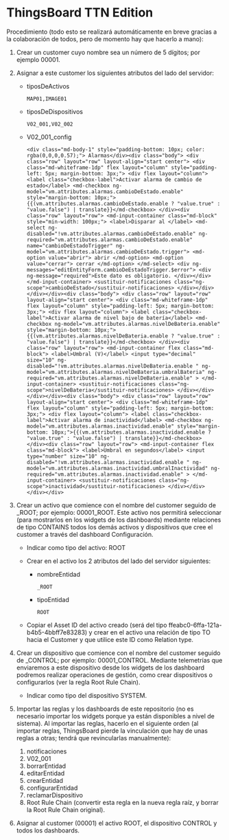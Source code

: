 # ThingsBoard TTN Edition

Procedimiento (todo esto se realizará automáticamente en breve gracias a la colaboración de todos, pero de momento hay que hacerlo a mano):

1. Crear un customer cuyo nombre sea un número de 5 dígitos; por ejemplo 00001.
2. Asignar a este customer los siguientes atributos del lado del servidor:
    * tiposDeActivos

        ```
        MAP01,IMAGE01
        ```
    
   * tiposDeDispositivos

        ```
        V02_001,V02_002
        ```
    
   * V02_001_config

        ```
        <div class="md-body-1" style="padding-bottom: 10px; color: rgba(0,0,0,0.57);"> Alarmas</div><div class="body"> <div class="row" layout="row" layout-align="start center"> <div class="md-whiteframe-1dp" flex layout="column" style="padding-left: 5px; margin-bottom: 3px;"> <div flex layout="column"> <label class="checkbox-label">Activar alarma de cambio de estado</label> <md-checkbox ng-model="vm.attributes.alarmas.cambioDeEstado.enable" style="margin-bottom: 10px;">{{(vm.attributes.alarmas.cambioDeEstado.enable ? "value.true" : "value.false") | translate}}</md-checkbox> </div><div class="row" layout="row"> <md-input-container class="md-block" style="min-width: 100px;"> <label>Disparar al </label> <md-select ng-disabled="!vm.attributes.alarmas.cambioDeEstado.enable" ng-required="vm.attributes.alarmas.cambioDeEstado.enable" name="cambioDeEstadoTrigger" ng-model="vm.attributes.alarmas.cambioDeEstado.trigger"> <md-option value="abrir"> abrir </md-option> <md-option value="cerrar"> cerrar </md-option> </md-select> <div ng-messages="editEntityForm.cambioDeEstadoTrigger.$error"> <div ng-message="required">Este dato es obligatorio. </div></div></md-input-container> <sustituir-notificaciones class="ng-scope">cambioDeEstado</sustituir-notificaciones> </div></div></div></div><div class="body"> <div class="row" layout="row" layout-align="start center"> <div class="md-whiteframe-1dp" flex layout="column" style="padding-left: 5px; margin-bottom: 3px;"> <div flex layout="column"> <label class="checkbox-label">Activar alarma de nivel bajo de batería</label> <md-checkbox ng-model="vm.attributes.alarmas.nivelDeBateria.enable" style="margin-bottom: 10px;">{{(vm.attributes.alarmas.nivelDeBateria.enable ? "value.true" : "value.false") | translate}}</md-checkbox> </div><div class="row" layout="row"> <md-input-container flex class="md-block"> <label>Umbral (V)</label> <input type="decimal" size="10" ng-disabled="!vm.attributes.alarmas.nivelDeBateria.enable " ng-model="vm.attributes.alarmas.nivelDeBateria.umbralBateria" ng-required="vm.attributes.alarmas.nivelDeBateria.enable" > </md-input-container> <sustituir-notificaciones class="ng-scope">nivelDeBateria</sustituir-notificaciones> </div></div></div></div><div class="body"> <div class="row" layout="row" layout-align="start center"> <div class="md-whiteframe-1dp" flex layout="column" style="padding-left: 5px; margin-bottom: 3px;"> <div flex layout="column"> <label class="checkbox-label">Activar alarma de inactividad</label> <md-checkbox ng-model="vm.attributes.alarmas.inactividad.enable" style="margin-bottom: 10px;">{{(vm.attributes.alarmas.inactividad.enable ? "value.true" : "value.false") | translate}}</md-checkbox> </div><div class="row" layout="row"> <md-input-container flex class="md-block"> <label>Umbral en segundos</label> <input type="number" size="10" ng-disabled="!vm.attributes.alarmas.inactividad.enable " ng-model="vm.attributes.alarmas.inactividad.umbralInactividad" ng-required="vm.attributes.alarmas.inactividad.enable" > </md-input-container> <sustituir-notificaciones class="ng-scope">inactividad</sustituir-notificaciones> </div></div></div></div>
        ```
    
3. Crear un activo que comience con el nombre del customer seguido de \_ROOT; por ejemplo: 00001\_ROOT. Este activo nos permitirá seleccionar (para mostrarlos en los widgets de los dashboards) mediante relaciones de tipo CONTAINS todos los demás activos y dispositivos que cree el customer a través del dashboard Configuración.
    * Indicar como tipo del activo: ROOT
    * Crear en el activo los 2 atributos del lado del servidor siguientes:    
        * nombreEntidad
      
            ```
            _ROOT
            ```       
    
        * tipoEntidad
    
            ```
            ROOT
            ```
    
    * Copiar el Asset ID del activo creado (será del tipo ffeabc0-6ffa-121a-b4b5-4bbff7e83283) y crear en el activo una relación de tipo TO hacia el Customer y que utilice este ID como Relation type.
      
4. Crear un dispositivo que comience con el nombre del customer seguido de \_CONTROL; por ejemplo: 00001\_CONTROL. Mediante telemetrías que enviaremos a este dispositivo desde los widgets de los dashboard podremos realizar operaciones de gestión, como crear dispositivos o configurarlos (ver la regla Root Rule Chain).
    * Indicar como tipo del dispositivo SYSTEM.
5. Importar las reglas y los dashboards de este repositorio (no es necesario importar los widgets porque ya están disponibles a nivel de sistema). Al importar las reglas, hacerlo en el siguiente orden (al importar reglas, ThingsBoard pierde la vinculación que hay de unas reglas a otras; tendrá que revincularlas manualmente):
    1. notificaciones
    2. V02_001
    3. borrarEntidad
    4. editarEntidad
    5. crearEntidad
    6. configurarEntidad
    7. reclamarDispositivo
    8. Root Rule Chain (convertir esta regla en la nueva regla raíz, y borrar la Root Rule Chain original).
 6. Asignar al customer (00001) el activo ROOT, el dispositivo CONTROL y todos los dashboards.

